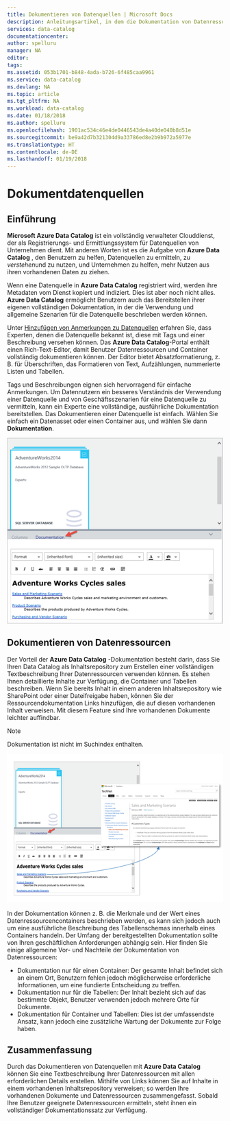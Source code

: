 ```yaml
---
title: Dokumentieren von Datenquellen | Microsoft Docs
description: Anleitungsartikel, in dem die Dokumentation von Datenressourcen in Azure Data Catalog beschrieben wird
services: data-catalog
documentationcenter: 
author: spelluru
manager: NA
editor: 
tags: 
ms.assetid: 053b1701-b848-4ada-b726-6f485caa9961
ms.service: data-catalog
ms.devlang: NA
ms.topic: article
ms.tgt_pltfrm: NA
ms.workload: data-catalog
ms.date: 01/18/2018
ms.author: spelluru
ms.openlocfilehash: 1901ac534c46e4de0446543de4a40de040b8d51e
ms.sourcegitcommit: be9a42d7b321304d9a33786ed8e2b9b972a5977e
ms.translationtype: HT
ms.contentlocale: de-DE
ms.lasthandoff: 01/19/2018
---
```

# <a name="document-data-sources"></a>Dokumentdatenquellen
## <a name="introduction"></a>Einführung
**Microsoft Azure Data Catalog** ist ein vollständig verwalteter Clouddienst, der als Registrierungs- und Ermittlungssystem für Datenquellen von Unternehmen dient. Mit anderen Worten ist es die Aufgabe von **Azure Data Catalog** , den Benutzern zu helfen, Datenquellen zu ermitteln, zu *verstehen*und zu nutzen, und Unternehmen zu helfen, mehr Nutzen aus ihren vorhandenen Daten zu ziehen.

Wenn eine Datenquelle in **Azure Data Catalog** registriert wird, werden ihre Metadaten vom Dienst kopiert und indiziert. Dies ist aber noch nicht alles. **Azure Data Catalog** ermöglicht Benutzern auch das Bereitstellen ihrer eigenen vollständigen Dokumentation, in der die Verwendung und allgemeine Szenarien für die Datenquelle beschrieben werden können.

Unter [Hinzufügen von Anmerkungen zu Datenquellen](data-catalog-how-to-annotate.md) erfahren Sie, dass Experten, denen die Datenquelle bekannt ist, diese mit Tags und einer Beschreibung versehen können. Das **Azure Data Catalog**-Portal enthält einen Rich-Text-Editor, damit Benutzer Datenressourcen und Container vollständig dokumentieren können. Der Editor bietet Absatzformatierung, z. B. für Überschriften, das Formatieren von Text, Aufzählungen, nummerierte Listen und Tabellen.

Tags und Beschreibungen eignen sich hervorragend für einfache Anmerkungen. Um Datennutzern ein besseres Verständnis der Verwendung einer Datenquelle und von Geschäftsszenarien für eine Datenquelle zu vermitteln, kann ein Experte eine vollständige, ausführliche Dokumentation bereitstellen. Das Dokumentieren einer Datenquelle ist einfach. Wählen Sie einfach ein Datenasset oder einen Container aus, und wählen Sie dann **Dokumentation**.

![](media/data-catalog-documentation/data-catalog-documentation.png)

## <a name="documenting-data-assets"></a>Dokumentieren von Datenressourcen
Der Vorteil der **Azure Data Catalog** -Dokumentation besteht darin, dass Sie Ihren Data Catalog als Inhaltsrepository zum Erstellen einer vollständigen Textbeschreibung Ihrer Datenressourcen verwenden können. Es stehen Ihnen detaillierte Inhalte zur Verfügung, die Container und Tabellen beschreiben. Wenn Sie bereits Inhalt in einem anderen Inhaltsrepository wie SharePoint oder einer Dateifreigabe haben, können Sie der Ressourcendokumentation Links hinzufügen, die auf diesen vorhandenen Inhalt verweisen. Mit diesem Feature sind Ihre vorhandenen Dokumente leichter auffindbar.

> [!NOTE]
> Dokumentation ist nicht im Suchindex enthalten.
>
>

![](media/data-catalog-documentation/data-catalog-documentation2.png)

In der Dokumentation können z. B. die Merkmale und der Wert eines Datenressourcencontainers beschrieben werden, es kann sich jedoch auch um eine ausführliche Beschreibung des Tabellenschemas innerhalb eines Containers handeln. Der Umfang der bereitgestellten Dokumentation sollte von Ihren geschäftlichen Anforderungen abhängig sein. Hier finden Sie einige allgemeine Vor- und Nachteile der Dokumentation von Datenressourcen:

* Dokumentation nur für einen Container: Der gesamte Inhalt befindet sich an einem Ort, Benutzern fehlen jedoch möglicherweise erforderliche Informationen, um eine fundierte Entscheidung zu treffen.
* Dokumentation nur für die Tabellen: Der Inhalt bezieht sich auf das bestimmte Objekt, Benutzer verwenden jedoch mehrere Orte für Dokumente.
* Dokumentation für Container und Tabellen: Dies ist der umfassendste Ansatz, kann jedoch eine zusätzliche Wartung der Dokumente zur Folge haben.

## <a name="summary"></a>Zusammenfassung
Durch das Dokumentieren von Datenquellen mit **Azure Data Catalog** können Sie eine Textbeschreibung Ihrer Datenressourcen mit allen erforderlichen Details erstellen.  Mithilfe von Links können Sie auf Inhalte in einem vorhandenen Inhaltsrepository verweisen; so werden Ihre vorhandenen Dokumente und Datenressourcen zusammengefasst. Sobald Ihre Benutzer geeignete Datenressourcen ermitteln, steht ihnen ein vollständiger Dokumentationssatz zur Verfügung.
